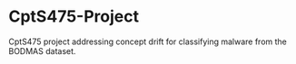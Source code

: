 # CptS475-Project
CptS475 project addressing concept drift for classifying malware from the BODMAS dataset.
